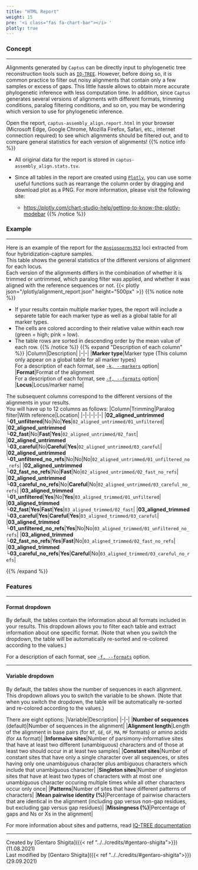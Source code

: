 ```yaml
---
title: "HTML Report"
weight: 15
pre: '<i class="fas fa-chart-bar"></i> '
plotly: true
---
```

### Concept

---
Alignments generated by `Captus` can be directly input to phylogenetic tree reconstruction tools such as [`IQ-TREE`](http://www.iqtree.org).
However, before doing so, it is common practice to filter out noisy alignments that contain only a few samples or excess of gaps.
This little hassle allows to obtain more accurate phylogenetic inference with less computation time.
In addition, since `Captus` generates several versions of alignments with different formats, trimming conditions, paralog filtering conditions, and so on, you may be wondering which version to use for phylogenetic inference.

Open the report, `captus-assembly_align.report.html` in your browser (Microsoft Edge, Google Chrome, Mozilla Firefox, Safari, etc., internet connection required) to see which alignments should be filtered out, and to compare general statistics for each version of alignments!
{{% notice info %}}

- All original data for the report is stored in `captus-assembly_align.stats.tsv`.
- Since all tables in the report are created using [`Plotly`](https://plotly.com/python), you can use some useful functions such as rearrange the column order by dragging and download plot as a PNG.
For more information, please visit the following site:

  - <https://plotly.com/chart-studio-help/getting-to-know-the-plotly-modebar>
{{% /notice %}}

### Example

---
Here is an example of the report for the [`Angiosperms353`](https://github.com/mossmatters/Angiosperms353) loci extracted from four hybridization-capture samples.  
This table shows the general statistics of the different versions of alignment for each locus.  
Each version of the alignments differs in the combination of whether it is trimmed or untrimmed, which paralog filter was applied, and whether it was aligned with the reference sequences or not.
{{< plotly json="/plotly/alignment_report.json" height="500px" >}}
{{% notice note %}}

- If your results contain multiple marker types, the report will include a separete table for each marker type as well as a global table for all marker types.
- The cells are colored according to their relative value within each row (green = high; pink = low).
- The table rows are sorted in descending order by the mean value of each row.
{{% /notice %}}
{{% expand "Description of each column" %}}
|Column|Description|
|-|-|
|**Marker type**|Marker type (This column only appear on a global table for all marker types)<br>For a description of each format, see [`-k, --markers`](http://localhost:1313/assembly/align/options/#-k---markers) option|
|**Format**|Format of the alignment<br>For a description of each format, see [`-f, --formats`](http://localhost:1313/assembly/align/options/#-f---formats) option|
|**Locus**|Locus/marker name|

The subsequent columns correspond to the different versions of the alignments in your results.  
You will have up to 12 columns as follows:
|Column|Trimming|Paralog filter|With reference|Location|
|-|-|-|-|-|
|**02_aligned_untrimmed<br>└01_unfiltered**|No|No|**Yes**|`02_aligned_untrimmed/01_unfiltered`|
|**02_aligned_untrimmed<br>└02_fast**|No|**Fast**|**Yes**|`02_aligned_untrimmed/02_fast`|
|**02_aligned_untrimmed<br>└03_careful**|No|**Careful**|**Yes**|`02_aligned_untrimmed/03_careful`|
|**02_aligned_untrimmed<br>└01_unfiltered_no_refs**|No|No|No|`02_aligned_untrimmed/01_unfiltered_no_refs`|
|**02_aligned_untrimmed<br>└02_fast_no_refs**|No|**Fast**|No|`02_aligned_untrimmed/02_fast_no_refs`|
|**02_aligned_untrimmed<br>└03_careful_no_refs**|No|**Careful**|No|`02_aligned_untrimmed/03_careful_no_refs`|
|**03_aligned_trimmed<br>└01_unfiltered**|**Yes**|No|**Yes**|`03_aligned_trimmed/01_unfiltered`|
|**03_aligned_trimmed<br>└02_fast**|**Yes**|**Fast**|**Yes**|`03_aligned_trimmed/02_fast`|
|**03_aligned_trimmed<br>└03_careful**|**Yes**|**Careful**|**Yes**|`03_aligned_trimmed/03_careful`|
|**03_aligned_trimmed<br>└01_unfiltered_no_refs**|**Yes**|No|No|`03_aligned_trimmed/01_unfiltered_no_refs`|
|**03_aligned_trimmed<br>└02_fast_no_refs**|**Yes**|**Fast**|No|`03_aligned_trimmed/02_fast_no_refs`|
|**03_aligned_trimmed<br>└03_careful_no_refs**|**Yes**|**Careful**|No|`03_aligned_trimmed/03_careful_no_refs`|

{{% /expand %}}

### Features

---

#### Format dropdown

By default, the tables contain the information about all formats included in your results.
This dropdown allows you to filter each table and extract information about one specific format.
(Note that when you switch the dropdown, the table will be automatically re-sorted and re-colored according to the values.)

For a description of each format, see [`-f, --formats`](http://localhost:1313/assembly/align/options/#-f---formats) option.

---

#### Variable dropdown

By default, the tables show the number of sequences in each alignment.
This dropdown allows you to switch the variable to be shown.
(Note that when you switch the dropdown, the table will be automatically re-sorted and re-colored according to the values.)

There are eight options:
|Variable|Description|
|-|-|
|**Number of sequences** (default)|Number of sequences in the alignment|
|**Alignment length**|Length of the alignment in base pairs (for `NT`, `GE`, `GF`, `MA`, `MF` formats) or amino acids (for `AA` format)|
|**Informaive sites**|Number of parsimony-informative sites that have at least two different (unambiguous) characters and of those at least two should occur in at least two samples|
|**Constant sites**|Number of constant sites that have only a single character over all sequences, or sites having only one unambiguous character plus ambiguous characters which include that unambiguous character|
|**Singleton sites**|Number of singleton sites that have at least two types of characters with at most one unambiguous character occuring multiple times while all other characters occur only once|
|**Patterns**|Number of sites that have different patterns of characters|
|**Mean pairwise identity (%)**|Percentage of pairwise characters that are identical in the alignment (including gap versus non-gap residues, but excluding gap versus gap residues)|
|**Missingness (%)**|Percentage of gaps and Ns or Xs in the alignment|

For more information about sites and patterns, read [<i class="fab fa-readme"></i> IQ-TREE documentation](http://www.iqtree.org/doc/Frequently-Asked-Questions#how-does-iq-tree-treat-identical-sequences)

---
Created by [Gentaro Shigita]({{< ref "../../credits/#gentaro-shigita">}}) (11.08.2021)  
Last modified by [Gentaro Shigita]({{< ref "../../credits/#gentaro-shigita">}}) (29.09.2021)
